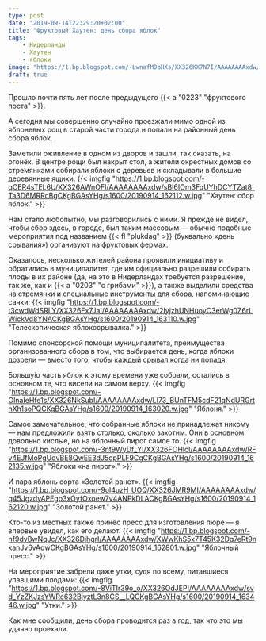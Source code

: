 ```yaml
---
type: post
date: "2019-09-14T22:29:20+02:00"
title: "Фруктовый Хаутен: день сбора яблок"
tags:
    - Нидерланды
    - Хаутен
    - яблоки
image: "https://1.bp.blogspot.com/-LwnafMDbHXs/XX326KX7N7I/AAAAAAAAxdw/SUu89KytvbUei5-P0cr-DOregzOkAR2MwCKgBGAsYHg/s1600/20190914_163124.w.jpg"
draft: true
---
```


Прошло почти пять лет после предыдущего {{< a "0223" "фруктового поста" >}}.

А сегодня мы совершенно случайно проезжали мимо одной из яблоневых рощ в старой части города и попали на районный день сбора яблок.

<!--more-->

Заметили оживление в одном из дворов и зашли, так сказать, на огонёк. В центре рощи был накрыт стол, а жители окрестных домов со стремянками собирали яблоки с деревьев и складывали в большие деревянные ящики.
{{< imgfig "https://1.bp.blogspot.com/-qCER4sTEL6U/XX326AWnOFI/AAAAAAAAxdw/sBI6IOm3FqUYhDCYTZat8_Ta3D6MRRcBgCKgBGAsYHg/s1600/20190914_162112.w.jpg" "Хаутен: сбор яблок." >}}

Нам стало любопытно, мы разговорились с ними. Я прежде не видел, чтобы сбор здесь, в городе, был таким массовым — обычно подобные мероприятия под названием {{< fl "plukdag" >}} (буквально «день срывания») организуют на фруктовых фермах.

Оказалось, несколько жителей района проявили инициативу и обратились в муниципалитет, где им официально разрешили собирать плоды в их районе (да, на это в Нидерландах требуется разрешение, так же, как и {{< a "0203" "с грибами" >}}), а также выделили средства на стремянки и специальные инструменты для сбора, напоминающие сачки:
{{< imgfig "https://1.bp.blogspot.com/-t3cwdWdSRLY/XX326Fx7JaI/AAAAAAAAxdw/2IyjzhUNHuoyC3erWg0Z6rLWickVd8YNACKgBGAsYHg/s1600/20190914_163110.w.jpg" "Телескопическая яблокосрывалка." >}}

Помимо спонсорской помощи муниципалитета, преимущества организованного сбора в том, что выбирается день, когда яблоки дозрели — вместо того, чтобы каждый срывал когда ни попадя.

Большу́ю часть яблок к этому времени уже собрали, остались в основном те, что висели на самом верху.
{{< imgfig "https://1.bp.blogspot.com/-OlnaIeHfe1s/XX326NkSubI/AAAAAAAAxdw/LI73_BUnTFM5cdF21qNdURGrtnXh1soPQCKgBGAsYHg/s1600/20190914_163020.w.jpg" "Яблоня." >}}

Самое замечательное, что собранные яблоки не принадлежат никому — нам предложили взять столько, сколько захотим. Они в основном довольно кислые, но на яблочный пирог самое то.
{{< imgfig "https://1.bp.blogspot.com/-3nt9WyDf_YI/XX326FOHlcI/AAAAAAAAxdw/RFv4EJfMoPgUdvBE8QwEE3dJ5opPLF9CgCKgBGAsYHg/s1600/20190914_162135.w.jpg" "Яблоки «на пирог»." >}}

И пара яблонь сорта «Золотой ранет».
{{< imgfig "https://1.bp.blogspot.com/-9ol4uzH_UOQ/XX326JMR9MI/AAAAAAAAxdw/q45JgzdyAPEgo3xOyfOxoew7v4ANPkDLACKgBGAsYHg/s1600/20190914_162120.w.jpg" "Золотой ранет." >}}

Кто-то из местных также принёс пресс для изготовления пюре — я впервые увидел, как его делают.
{{< imgfig "https://1.bp.blogspot.com/-nf9dvBwNqJc/XX326DjhgrI/AAAAAAAAxdw/XWwKhS5x7T45K32Dq7eRt9nkanJv6vAqwCKgBGAsYHg/s1600/20190914_162801.w.jpg" "Яблочный пресс." >}}

На мероприятие забрели даже утки, судя по всему, питавшиеся упавшими плодами:
{{< imgfig "https://1.bp.blogspot.com/-8ViTIr39o_o/XX326OdJEPI/AAAAAAAAxdw/svd_YzZKJzsYWRc632BjyztL3n8CS__LQCKgBGAsYHg/s1600/20190914_163446.w.jpg" "Утки." >}}

Как мне сообщили, день сбора проводится раз в год, так что это мы удачно проехали.